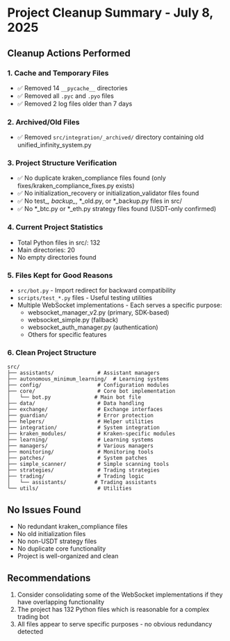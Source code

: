 # Project Cleanup Summary - July 8, 2025

## Cleanup Actions Performed

### 1. Cache and Temporary Files
- ✅ Removed 14 `__pycache__` directories
- ✅ Removed all `.pyc` and `.pyo` files
- ✅ Removed 2 log files older than 7 days

### 2. Archived/Old Files
- ✅ Removed `src/integration/_archived/` directory containing old unified_infinity_system.py

### 3. Project Structure Verification
- ✅ No duplicate kraken_compliance files found (only fixes/kraken_compliance_fixes.py exists)
- ✅ No initialization_recovery or initialization_validator files found
- ✅ No test_*, backup_*, *_old.py, or *_backup.py files in src/
- ✅ No *_btc.py or *_eth.py strategy files found (USDT-only confirmed)

### 4. Current Project Statistics
- Total Python files in src/: 132
- Main directories: 20
- No empty directories found

### 5. Files Kept for Good Reasons
- `src/bot.py` - Import redirect for backward compatibility
- `scripts/test_*.py` files - Useful testing utilities
- Multiple WebSocket implementations - Each serves a specific purpose:
  - websocket_manager_v2.py (primary, SDK-based)
  - websocket_simple.py (fallback)
  - websocket_auth_manager.py (authentication)
  - Others for specific features

### 6. Clean Project Structure
```
src/
├── assistants/              # Assistant managers
├── autonomous_minimum_learning/  # Learning systems
├── config/                  # Configuration modules
├── core/                    # Core bot implementation
│   └── bot.py              # Main bot file
├── data/                    # Data handling
├── exchange/                # Exchange interfaces
├── guardian/                # Error protection
├── helpers/                 # Helper utilities
├── integration/             # System integration
├── kraken_modules/          # Kraken-specific modules
├── learning/                # Learning systems
├── managers/                # Various managers
├── monitoring/              # Monitoring tools
├── patches/                 # System patches
├── simple_scanner/          # Simple scanning tools
├── strategies/              # Trading strategies
├── trading/                 # Trading logic
│   └── assistants/         # Trading assistants
└── utils/                   # Utilities
```

## No Issues Found
- No redundant kraken_compliance files
- No old initialization files
- No non-USDT strategy files
- No duplicate core functionality
- Project is well-organized and clean

## Recommendations
1. Consider consolidating some of the WebSocket implementations if they have overlapping functionality
2. The project has 132 Python files which is reasonable for a complex trading bot
3. All files appear to serve specific purposes - no obvious redundancy detected